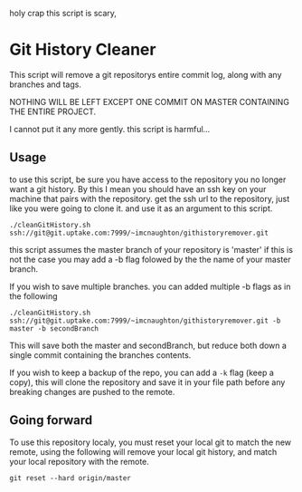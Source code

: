 holy crap this script is scary,

# Git History Cleaner

This script will remove a git repositorys entire commit log, along with any branches and tags.

NOTHING WILL BE LEFT EXCEPT ONE COMMIT ON MASTER CONTAINING THE ENTIRE PROJECT.

I cannot put it any more gently. this script is harmful...

## Usage

to use this script, be sure you have access to the repository you no longer want a git history. By this I mean you should have an ssh key on your machine that pairs with the repository. get the ssh url to the repository, just like you were going to clone it. and use it as an argument to this script.

``` ./cleanGitHistory.sh ssh://git@git.uptake.com:7999/~imcnaughton/githistoryremover.git ```

this script assumes the master branch of your repository is 'master' if this is not the case you may add a -b flag folowed by the the name of your master branch.

If you wish to save multiple branches. you can added multiple -b flags as in the following

``` ./cleanGitHistory.sh ssh://git@git.uptake.com:7999/~imcnaughton/githistoryremover.git -b master -b secondBranch ```

This will save both the master and secondBranch, but reduce both down a single commit containing the branches contents.

If you wish to keep a backup of the repo, you can add a `-k` flag (keep a copy), this will clone the repository and save it in your file path before any breaking changes are pushed to the remote.

## Going forward

To use this repository localy, you must reset your local git to match the new remote, using the following will remove your local git history, and match your local repository with the remote. 

```git reset --hard origin/master```